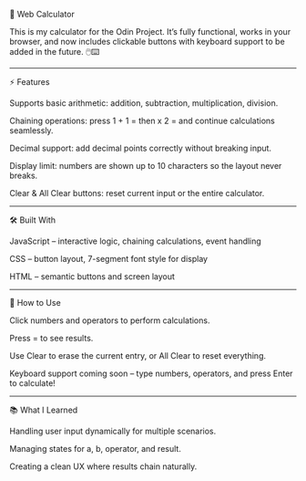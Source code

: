 🔢 Web Calculator

This is my calculator for the Odin Project. It’s fully functional, works in your browser, and now includes clickable buttons with keyboard support to be added in the future. 🖱️⌨️

---

⚡ Features

Supports basic arithmetic: addition, subtraction, multiplication, division.

Chaining operations: press 1 + 1 = then x 2 = and continue calculations seamlessly.

Decimal support: add decimal points correctly without breaking input.

Display limit: numbers are shown up to 10 characters so the layout never breaks.

Clear & All Clear buttons: reset current input or the entire calculator.

---

🛠️ Built With

JavaScript – interactive logic, chaining calculations, event handling

CSS – button layout, 7-segment font style for display

HTML – semantic buttons and screen layout

---

🚀 How to Use

Click numbers and operators to perform calculations.

Press = to see results.

Use Clear to erase the current entry, or All Clear to reset everything.

Keyboard support coming soon – type numbers, operators, and press Enter to calculate!

---

📚 What I Learned

Handling user input dynamically for multiple scenarios.

Managing states for a, b, operator, and result.

Creating a clean UX where results chain naturally.

